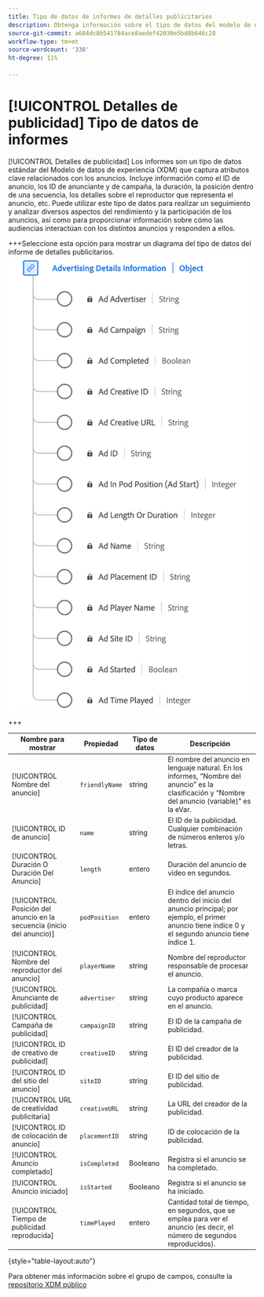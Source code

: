 ```yaml
---
title: Tipo de datos de informes de detalles publicitarios
description: Obtenga información sobre el tipo de datos del modelo de datos de experiencia (XDM) de creación de informes de detalles publicitarios.
source-git-commit: a604dc8b541784ace8aedef42030e5bd8b646c28
workflow-type: tm+mt
source-wordcount: '338'
ht-degree: 11%

---
```


# [!UICONTROL Detalles de publicidad] Tipo de datos de informes

[!UICONTROL Detalles de publicidad] Los informes son un tipo de datos estándar del Modelo de datos de experiencia (XDM) que captura atributos clave relacionados con los anuncios. Incluye información como el ID de anuncio, los ID de anunciante y de campaña, la duración, la posición dentro de una secuencia, los detalles sobre el reproductor que representa el anuncio, etc. Puede utilizar este tipo de datos para realizar un seguimiento y analizar diversos aspectos del rendimiento y la participación de los anuncios, así como para proporcionar información sobre cómo las audiencias interactúan con los distintos anuncios y responden a ellos.

+++Seleccione esta opción para mostrar un diagrama del tipo de datos del informe de detalles publicitarios.
![Diagrama del tipo de datos de creación de informes de detalles publicitarios.](../images/data-types/advertising-details-information.png)
+++

| Nombre para mostrar | Propiedad | Tipo de datos | Descripción |
|----------------------------------------|-----------------|-----------|-----------------------------------------------------------------------------------------------|
| [!UICONTROL Nombre del anuncio] | `friendlyName` | string | El nombre del anuncio en lenguaje natural. En los informes, “Nombre del anuncio” es la clasificación y “Nombre del anuncio (variable)” es la eVar. |
| [!UICONTROL ID de anuncio] | `name` | string | El ID de la publicidad. Cualquier combinación de números enteros y/o letras. |
| [!UICONTROL Duración O Duración Del Anuncio] | `length` | entero | Duración del anuncio de vídeo en segundos. |
| [!UICONTROL Posición del anuncio en la secuencia (inicio del anuncio)] | `podPosition` | entero | El índice del anuncio dentro del inicio del anuncio principal; por ejemplo, el primer anuncio tiene índice 0 y el segundo anuncio tiene índice 1. |
| [!UICONTROL Nombre del reproductor del anuncio] | `playerName` | string | Nombre del reproductor responsable de procesar el anuncio. |
| [!UICONTROL Anunciante de publicidad] | `advertiser` | string | La compañía o marca cuyo producto aparece en el anuncio. |
| [!UICONTROL Campaña de publicidad] | `campaignID` | string | El ID de la campaña de publicidad. |
| [!UICONTROL ID de creativo de publicidad] | `creativeID` | string | El ID del creador de la publicidad. |
| [!UICONTROL ID del sitio del anuncio] | `siteID` | string | El ID del sitio de publicidad. |
| [!UICONTROL URL de creatividad publicitaria] | `creativeURL` | string | La URL del creador de la publicidad. |
| [!UICONTROL ID de colocación de anuncio] | `placementID` | string | ID de colocación de la publicidad. |
| [!UICONTROL Anuncio completado] | `isCompleted` | Booleano | Registra si el anuncio se ha completado. |
| [!UICONTROL Anuncio iniciado] | `isStarted` | Booleano | Registra si el anuncio se ha iniciado. |
| [!UICONTROL Tiempo de publicidad reproducida] | `timePlayed` | entero | Cantidad total de tiempo, en segundos, que se emplea para ver el anuncio (es decir, el número de segundos reproducidos). |

{style="table-layout:auto"}

Para obtener más información sobre el grupo de campos, consulte la [repositorio XDM público](https://github.com/adobe/xdm/blob/master/components/datatypes/advertisingdetails.schema.json)
